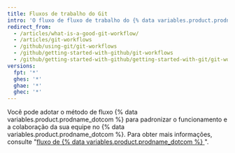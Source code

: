 ```yaml
---
title: Fluxos de trabalho do Git
intro: 'O fluxo de fluxo de trabalho do {% data variables.product.prodname_dotcom %} é um fluxo de trabalho leve com base no branch que suporta equipes e projetos que fazem implantação regularmente.'
redirect_from:
  - /articles/what-is-a-good-git-workflow/
  - /articles/git-workflows
  - /github/using-git/git-workflows
  - /github/getting-started-with-github/git-workflows
  - /github/getting-started-with-github/getting-started-with-git/git-workflows
versions:
  fpt: '*'
  ghes: '*'
  ghae: '*'
  ghec: '*'
---
```


Você pode adotar o método de fluxo {% data variables.product.prodname_dotcom %} para padronizar o funcionamento e a colaboração da sua equipe no {% data variables.product.prodname_dotcom %}. Para obter mais informações, consulte "[fluxo de {% data variables.product.prodname_dotcom %} ](/github/getting-started-with-github/github-flow)".
